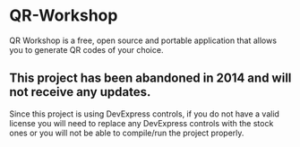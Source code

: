 # QR-Workshop
QR Workshop is a free, open source and portable application that allows you to generate QR codes of your choice.

## This project has been abandoned in 2014 and will not receive any updates.

Since this project is using DevExpress controls, if you do not have a valid license you will need to replace any DevExpress controls with the stock ones or you will not be able to compile/run the project properly.
